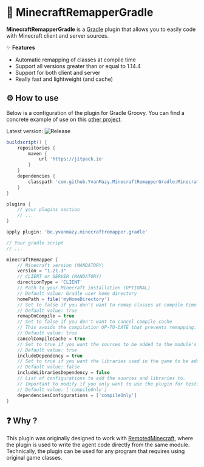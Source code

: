 # 🧩 MinecraftRemapperGradle

**MinecraftRemapperGradle** is a [Gradle](https://gradle.com/) plugin that allows you to easily code with Minecraft
client and server sources.

✨ **Features**

- Automatic remapping of classes at compile time
- Support all versions greater than or equal to 1.14.4
- Support for both client and server
- Really fast and lightweight (and cache)

## ⚙️ How to use

Below is a configuration of the plugin for Gradle Groovy.
You can find a concrete example of use on
this [other project](https://github.com/YvanMazy/RemotedMinecraft/blob/master/example/build.gradle).

Latest version: ![Release](https://jitpack.io/v/YvanMazy/MinecraftRemapperGradle.svg)
```groovy
buildscript() {
    repositories {
        maven {
            url 'https://jitpack.io'
        }
    }
    dependencies {
        classpath 'com.github.YvanMazy.MinecraftRemapperGradle:MinecraftRemapperGradle:<PLUGIN VERSION>'
    }
}

plugins {
    // your plugins section
    // ...
}

apply plugin: 'be.yvanmazy.minecraftremapper.gradle'

// Your gradle script
// ...

minecraftRemapper {
    // Minecraft version (MANDATORY)
    version = "1.21.3"
    // CLIENT or SERVER (MANDATORY)
    directionType = 'CLIENT'
    // Path to your Minecraft installation (OPTIONAL)
    // Default value: Gradle user home directory
    homePath = file('myHomeDirectory')
    // Set to false if you don't want to remap classes at compile time
    // Default value: true
    remapOnCompile = true
    // Set to false if you don't want to cancel compile cache
    // This avoids the compilation UP-TO-DATE that prevents remapping.
    // Default value: true
    cancelCompileCache = true
    // Set to true if you want the sources to be added to the module's dependencies.
    // Default value: true
    includeDependency = true
    // Set to true if you want the libraries used in the game to be added to the module's dependencies.
    // Default value: false
    includeLibrariesDependency = false
    // List of configurations to add the sources and libraries to.
    // Important to modify if you only want to use the plugin for testing.
    // Default value: ['compileOnly']
    dependenciesConfigurations = ['compileOnly']
}
```

## ❓ Why ?

This plugin was originally designed to work with [RemotedMinecraft](https://github.com/YvanMazy/RemotedMinecraft), where
the plugin is used to write the agent code directly from the same module.
Technically, the plugin can be used for any program that requires using original game classes.